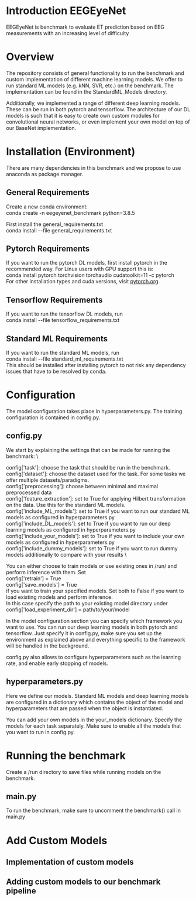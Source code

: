 # Introduction EEGEyeNet
EEGEyeNet is benchmark to evaluate ET prediction based on EEG measurements with an increasing level of difficulty

# Overview 
The repository consists of general functionality to run the benchmark and custom implementation of different machine learning models. We offer to run standard ML models (e.g. kNN, SVR, etc.) on the benchmark. The implementation can be found in the StandardML_Models directory. 

Additionally, we implemented a range of different deep learning models. These can be run in both pytorch and tensorflow. The architecture of our DL models is such that it is easy to create own custom modules for convolutional neural networks, or even implement your own model on top of our BaseNet implementation. 

# Installation (Environment)
There are many dependencies in this benchmark and we propose to use anaconda as package manager.

## General Requirements 
Create a new conda environment: \
conda create -n eegeyenet_benchmark python=3.8.5 

First install the general_requirements.txt \
conda install --file general_requirements.txt 

## Pytorch Requirements 
If you want to run the pytorch DL models, first install pytorch in the recommended way. For Linux users with GPU support this is: \
conda install pytorch torchvision torchaudio cudatoolkit=11 -c pytorch \
For other installation types and cuda versions, visit [pytorch.org](https://pytorch.org/get-started/locally/).

## Tensorflow Requirements 
If you want to run the tensorflow DL models, run \
conda install --file tensorflow_requirements.txt 

## Standard ML Requirements 
If you want to run the standard ML models, run \
conda install --file standard_ml_requirements.txt \
This should be installed after installing pytorch to not risk any dependency issues that have to be resolved by conda. 

# Configuration
The model configuration takes place in hyperparameters.py. The training configuration is contained in config.py. 

## config.py
We start by explaining the settings that can be made for running the benchmark: \

config['task']: choose the task that should be run in the benchmark. \
config['dataset']: choose the dataset used for the task. For some tasks we offer multiple datasets/paradigms. \
config['preprocessing']: choose between minimal and maximal preprocessed data \
config['feature_extraction']: set to True for applying Hilbert transformation on the data. Use this for the standard ML models. \
config['include_ML_models']: set to True if you want to run our standard ML models as configured in hyperparameters.py \
config['include_DL_models']: set to True if you want to run our deep learning models as configured in hyperparameters.py \
config['include_your_models']: set to True if you want to include your own models as configured in hyperparameters.py
config['include_dummy_models']: set to True if you want to run dummy models additionally to compare with your results \

You can either choose to train models or use existing ones in /run/ and perform inference with them. Set \
config['retrain'] = True \
config['save_models'] = True \
if you want to train your specified models. Set both to False if you want to load existing models and perform inference. \
In this case specify the path to your existing model directory under \
config['load_experiment_dir'] = path/to/your/model 

In the model configuration section you can specify which framework you want to use. You can run our deep learning models in both pytorch and tensorflow. Just specify it in config.py, make sure you set up the environment as explained above and everything specific to the framework will be handled in the background. 

config.py also allows to configure hyperparameters such as the learning rate, and enable early stopping of models. 

## hyperparameters.py 
Here we define our models. Standard ML models and deep learning models are configured in a dictionary which contains the object of the model and hyperparameters that are passed when the object is instantiated. 

You can add your own models in the your_models dictionary. Specify the models for each task separately. Make sure to enable all the models that you want to run in config.py.

# Running the benchmark 
Create a /run directory to save files while running models on the benchmark. 
## main.py 
To run the benchmark, make sure to uncomment the benchmark() call in main.py 


# Add Custom Models 
## Implementation of custom models 


## Adding custom models to our benchmark pipeline 

